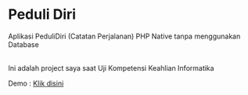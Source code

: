 # Peduli Diri
 Aplikasi PeduliDiri (Catatan Perjalanan) PHP Native tanpa menggunakan Database
 
 <br>
 Ini adalah project saya saat Uji Kompetensi Keahlian Informatika

Demo : <a href="https://app-pedulidiri.herokuapp.com/">Klik disini</a>
